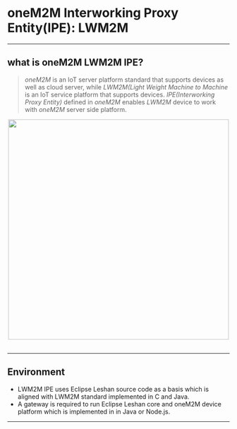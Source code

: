 # oneM2M Interworking Proxy Entity(IPE): LWM2M

----
## what is oneM2M LWM2M IPE?

> *oneM2M* is an IoT server platform standard that supports devices as well as cloud server, while *LWM2M(Light Weight Machine to Machine* is an IoT service platform that supports devices. *IPE(Interworking Proxy Entity)* defined in *oneM2M* enables *LWM2M* device to work with *oneM2M* server side platform.

<div align="center">
<img src="https://user-images.githubusercontent.com/29790334/28198524-c4d9955e-6899-11e7-84bf-595a41fd2f32.png" width="500">
</div>
<br/>

----
## Environment
- LWM2M IPE uses Eclipse Leshan source code as a basis which is aligned with LWM2M standard implemented in C and Java. 
- A gateway is required to run Eclipse Leshan core and oneM2M device platform which is implemented in in Java or Node.js.
----

